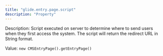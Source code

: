 ```yaml
---
title: "glide.entry.page.script"
description: "Property"
---
```


Description: Script executed on server to determine where to send users when they first access the system. The script will return the redirect URL in String format.

Value: `new CMSEntryPage().getEntryPage()`